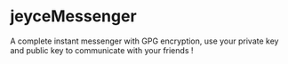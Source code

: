 # jeyceMessenger
A complete instant messenger with GPG encryption, use your private key and public key to communicate with your friends !
